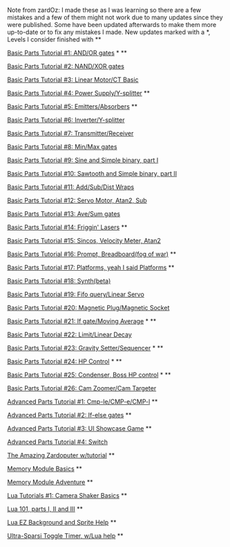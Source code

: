 Note from zardOz: I made these as I was learning so there are a few mistakes and a few of them might not work due to many updates since they were published. Some have been updated afterwards to make them more up-to-date or to fix any mistakes I made. New updates marked with a \*, Levels I consider finished with \*\*

[Basic Parts Tutorial #1: AND/OR gates](http://archive.principiagame.com/level/715) \* \*\*

[Basic Parts Tutorial #2: NAND/XOR gates](http://archive.principiagame.com/level/743)

[Basic Parts Tutorial #3: Linear Motor/CT Basic](http://archive.principiagame.com/level/753)

[Basic Parts Tutorial #4: Power Supply/Y-splitter](http://archive.principiagame.com/level/759) \*\*

[Basic Parts Tutorial #5: Emitters/Absorbers](http://archive.principiagame.com/level/776) \*\*

[Basic Parts Tutorial #6: Inverter/Y-splitter](http://archive.principiagame.com/level/790)

[Basic Parts Tutorial #7: Transmitter/Receiver](http://archive.principiagame.com/level/792)

[Basic Parts Tutorial #8: Min/Max gates](http://archive.principiagame.com/level/806)

[Basic Parts Tutorial #9: Sine and Simple binary, part I](http://archive.principiagame.com/level/812)

[Basic Parts Tutorial #10: Sawtooth and Simple binary, part II](http://archive.principiagame.com/level/829)

[Basic Parts Tutorial #11: Add/Sub/Dist Wraps](http://archive.principiagame.com/level/834)

[Basic Parts Tutorial #12: Servo Motor, Atan2, Sub](http://archive.principiagame.com/level/846)

[Basic Parts Tutorial #13: Ave/Sum gates](http://archive.principiagame.com/level/850)

[Basic Parts Tutorial #14: Friggin' Lasers](http://archive.principiagame.com/level/887) \*\*

[Basic Parts Tutorial #15: Sincos, Velocity Meter, Atan2](http://archive.principiagame.com/level/904)

[Basic Parts Tutorial #16: Prompt, Breadboard(fog of war)](http://archive.principiagame.com/level/927) \*\*

[Basic Parts Tutorial #17: Platforms, yeah I said Platforms](http://archive.principiagame.com/level/933) \*\*

[Basic Parts Tutorial #18: Synth(beta)](http://archive.principiagame.com/level/962)

[Basic Parts Tutorial #19: Fifo query/Linear Servo](http://archive.principiagame.com/level/1024)

[Basic Parts Tutorial #20: Magnetic Plug/Magnetic Socket](http://archive.principiagame.com/level/1089)

[Basic Parts Tutorial #21: If gate/Moving Average](http://archive.principiagame.com/level/1272) \* \*\*

[Basic Parts Tutorial #22: Limit/Linear Decay](http://archive.principiagame.com/level/1286)

[Basic Parts Tutorial #23: Gravity Setter/Sequencer](http://archive.principiagame.com/level/1290) \* \*\*

[Basic Parts Tutorial #24: HP Control](http://archive.principiagame.com/level/1314) \* \*\*

[Basic Parts Tutorial #25: Condenser, Boss HP control](http://archive.principiagame.com/level/1326) \* \*\*

[Basic Parts Tutorial #26: Cam Zoomer/Cam Targeter](http://archive.principiagame.com/level/1694)

[Advanced Parts Tutorial #1: Cmp-le/CMP-e/CMP-l](http://archive.principiagame.com/level/1065) \*\*

[Advanced Parts Tutorial #2: If-else gates](http://archive.principiagame.com/level/1331) \*\*

[Advanced Parts Tutorial #3: UI Showcase Game](http://archive.principiagame.com/level/1429) \*\*

[Advanced Parts Tutorial #4: Switch](http://archive.principiagame.com/level/1624)

[The Amazing Zardoputer w/tutorial](http://archive.principiagame.com/level/1350) \*\*

[Memory Module Basics](http://archive.principiagame.com/level/2191) \*\*

[Memory Module Adventure](http://archive.principiagame.com/level/2203) \*\*

[Lua Tutorials #1: Camera Shaker Basics](http://archive.principiagame.com/level/1561) \*\*

[Lua 101, parts I, II and III](http://archive.principiagame.com/level/1741) \*\*

[Lua EZ Background and Sprite Help](http://archive.principiagame.com/level/1921) \*\*

[Ultra-Sparsi Toggle Timer, w/Lua help](http://archive.principiagame.com/level/2255) \*\*